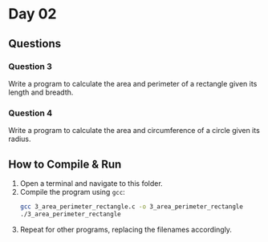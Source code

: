 # Day 02

## Questions

### Question 3
Write a program to calculate the area and perimeter of a rectangle given its length and breadth.

### Question 4
Write a program to calculate the area and circumference of a circle given its radius.

## How to Compile & Run

1. Open a terminal and navigate to this folder.
2. Compile the program using `gcc`:
   ```bash
   gcc 3_area_perimeter_rectangle.c -o 3_area_perimeter_rectangle
   ./3_area_perimeter_rectangle
   ```
3. Repeat for other programs, replacing the filenames accordingly.